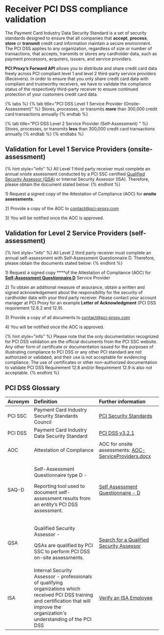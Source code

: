 # Receiver PCI DSS compliance validation

The Payment Card Industry Data Security Standard is a set of security standards designed to ensure that all companies that **accept**, **process**, **store** or **transmit** credit card information maintain a secure environment. The PCI DSS applies to any organization, regardless of size or number of transactions, that accepts, transmits or stores any cardholder data, such as payment processors, acquirers, issuers, and service providers.

**PCI Proxy’s Forward API** allows you to distribute and share credit card data freely across PCI compliant level 1 and level 2 third-party service providers \(Receivers\). In order to ensure that you only share credit card data with compliant and trustworthy receivers, we have to validate the compliance status of the respectively third-party receiver to ensure continued protection of your customers credit card data.

{% tabs %}
{% tab title="PCI DSS Level 1 Service Provider \(Onsite-Assessment\)" %}
Stores, processes, or transmits **more** than 300,000 credit card transactions annually
{% endtab %}

{% tab title="PCI DSS Level 2 Service Provider \(Self-Assessment\)    " %}
Stores, processes, or transmits **less** than 300,000 credit card transactions annually
{% endtab %}
{% endtabs %}

## **Validation for Level 1 Service Providers \(onsite-assessment\)**

{% hint style="info" %}
All Level 1 third party receiver must complete an annual onsite assessment conducted by a PCI SSC certified [Qualified Security Assessor \(QSA\)](https://www.pcisecuritystandards.org/assessors_and_solutions/qualified_security_assessors) or Internal Security Assessor \(ISA\). Therefore, please obtain the document stated below:
{% endhint %}

1\)  Request a signed copy of the Attestation of Compliance \(AOC\) for **onsite assessments**.

2\)  Provide a copy of the AOC to [contact@pci-proxy.com](mailto:contact@pci-proxy.com)

3\)  You will be notified once the AOC is approved.

## **Validation for Level 2 Service Providers \(self-assessment\)**

{% hint style="info" %}
All Level 2 third party receiver must complete an annual self-assessment with Self-Assessment Questionnaire D. Therefore, please obtain the documents stated below:
{% endhint %}

1\)  Request a signed copy ****of the Attestation of Compliance \(AOC\) for [**Self-Assessment Questionnaire D**](https://www.pcisecuritystandards.org/document_library?category=saqs#results) Service Provider

2\)  To obtain an additional measure of assurance, obtain a written and signed acknowledgement about  the responsibility for the security of cardholder data with your third party receiver. Please contact your account manager at PCI Proxy for an example **Letter of Acknowledgment** \(PCI DSS requirement 12.8.2 and 12.9\).

3\)  Provide a copy of all documents to [contact@pci-proxy.com](mailto:contact@pci-proxy.com) 

4\)  You will be notified once the AOC is approved.

{% hint style="info" %}
Please note that the only documentation recognized for PCI DSS validation are the official documents from the PCI SSC website. Any other form of certificate or documentation issued for the purposes of illustrating compliance to PCI DSS or any other PCI standard are not authorized or validated, and their use is not acceptable for evidencing compliance. The use of certificates or other non-authorized documentation to validate PCI DSS Requirement 12.8 and/or Requirement 12.9 is also not acceptable.
{% endhint %}

## PCI DSS Glossary

<table>
  <thead>
    <tr>
      <th style="text-align:left">Acronym</th>
      <th style="text-align:left">Definition</th>
      <th style="text-align:left">Further information</th>
    </tr>
  </thead>
  <tbody>
    <tr>
      <td style="text-align:left">PCI SSC</td>
      <td style="text-align:left">Payment Card Industry Security Standards Council</td>
      <td style="text-align:left"><a href="https://www.pcisecuritystandards.org/">PCI Security Standards</a>
      </td>
    </tr>
    <tr>
      <td style="text-align:left">PCI DSS</td>
      <td style="text-align:left">Payment Card Industry Data Security Standard</td>
      <td style="text-align:left"><a href="https://www.pcisecuritystandards.org/documents/PCI_DSS_v3-2-1.pdf?agreement=true">PCI DSS v3.2.1</a>
      </td>
    </tr>
    <tr>
      <td style="text-align:left">AOC</td>
      <td style="text-align:left">Attestation of Compliance</td>
      <td style="text-align:left">AOC for onsite assessments: <a href="https://www.pcisecuritystandards.org/documents/PCI-DSS-v3_2_1-AOC-ServiceProviders.docx?agreement=true&amp;time=1595506976845">AOC-ServiceProviders.docx</a>
      </td>
    </tr>
    <tr>
      <td style="text-align:left">SAQ-D</td>
      <td style="text-align:left">
        <p>Self-Assessment Questionnaire type D -</p>
        <p>Reporting tool used to document self-assessment results from an entity&#x2019;s
          PCI DSS assessment.</p>
      </td>
      <td style="text-align:left"><a href="https://www.pcisecuritystandards.org/documents/PCI-DSS-v3_2_1-SAQ-D_ServiceProvider.pdf?agreement=true&amp;time=1595503662823">Self Assessment Questionnaire - D</a>
      </td>
    </tr>
    <tr>
      <td style="text-align:left">QSA</td>
      <td style="text-align:left">
        <p>Qualified Security Assessor -</p>
        <p>QSAs are qualified by PCI SSC to perform PCI DSS on-site assessments.</p>
      </td>
      <td style="text-align:left"><a href="https://www.pcisecuritystandards.org/assessors_and_solutions/qualified_security_assessors">Search for a Qualified Security Assessor</a>
      </td>
    </tr>
    <tr>
      <td style="text-align:left">ISA</td>
      <td style="text-align:left">Internal Security Assessor - professionals of qualifying organizations
        which received PCI DSS training and certification that will improve the
        organization&apos;s understanding of the PCI DSS</td>
      <td style="text-align:left"><a href="https://www.pcisecuritystandards.org/assessors_and_solutions/internal_security_assessors">Verify an ISA Employee</a>
      </td>
    </tr>
  </tbody>
</table>





